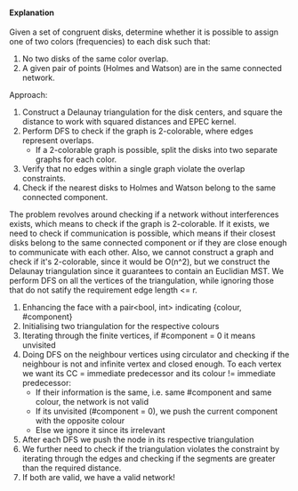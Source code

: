 #### Explanation
Given a set of congruent disks, determine whether it is possible to assign one of two colors (frequencies) to each disk such that:
1. No two disks of the same color overlap.
2. A given pair of points (Holmes and Watson) are in the same connected network.

Approach:
1. Construct a Delaunay triangulation for the disk centers, and square the distance to work with squared distances and EPEC kernel.
2. Perform DFS to check if the graph is 2-colorable, where edges represent overlaps.
   - If a 2-colorable graph is possible, split the disks into two separate graphs for each color.
3. Verify that no edges within a single graph violate the overlap constraints.
4. Check if the nearest disks to Holmes and Watson belong to the same connected component.

The problem revolves around checking if a network without interferences exists, which means to check if the graph is 2-colorable.
If it exists, we need to check if communication is possible, which means if their closest disks belong to the same connected component or if they are close enough to communicate with each other.
Also, we cannot construct a graph and check if it's 2-colorable, since it would be O(n^2), but we construct the Delaunay triangulation since it guarantees to contain an Euclidian MST.
We perform DFS on all the vertices of the triangulation, while ignoring those that do not satify the requirement edge length <= r.
1. Enhancing the face with a pair<bool, int> indicating {colour, #component}
2. Initialising two triangulation for the respective colours
3. Iterating through the finite vertices, if #component = 0 it means unvisited
4. Doing DFS on the neighbour vertices using circulator and checking if the neighbour is not and infinite vertex and closed enough.
   To each vertex we want its CC = immediate predecessor and its colour != immediate predecessor:
    - If their information is the same, i.e. same #component and same colour, the network is not valid
    - If its unvisited (#component = 0), we push the current component with the opposite colour
    - Else we ignore it since its irrelevant
5. After each DFS we push the node in its respective triangulation
6. We further need to check if the triangulation violates the constraint by iterating through the edges and checking if the segments are greater than the required distance.
7. If both are valid, we have a valid network!
